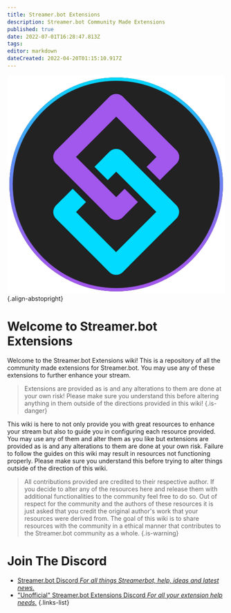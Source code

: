 ```yaml
---
title: Streamer.bot Extensions
description: Streamer.bot Community Made Extensions
published: true
date: 2022-07-01T16:28:47.813Z
tags: 
editor: markdown
dateCreated: 2022-04-20T01:15:10.917Z
---
```


![streamerbot.png](./logos/streamerbot.png){.align-abstopright}
# Welcome to Streamer.bot Extensions

Welcome to the Streamer.bot Extensions wiki! This is a repository of all the community made extensions for Streamer.bot. You may use any of these extensions to further enhance your stream.

>Extensions are provided as is and any alterations to them are done at your own risk!
Please make sure you understand this before altering anything in them outside of the directions provided in this wiki!
{.is-danger}

This wiki is here to not only provide you with great resources to enhance your stream but also to guide you in configuring each resource provided. You may use any of them and alter them as you like but extensions are provided as is and any alterations to them are done at your own risk. Failure to follow the guides on this wiki may result in resources not functioning properly. Please make sure you understand this before trying to alter things outside of the direction of this wiki.

>All contributions provided are credited to their respective author.
If you decide to alter any of the resources here and release them with additional functionalities to the community feel free to do so.
Out of respect for the community and the authors of these resources it is just asked that you credit the original author's work that your resources were derived from.
The goal of this wiki is to share resources with the community in a ethical manner that contributes to the Streamer.bot community as a whole.
{.is-warning}

# Join The Discord

- [Streamer.bot Discord *For all things Streamerbot, help, ideas and latest news.*](https://discord.gg/6jBaYeatnZ)
- ["Unofficial" Streamer.bot Extensions Discord *For all your extension help needs.*](https://discord.gg/a9ttKtkUZ7)
{.links-list}


